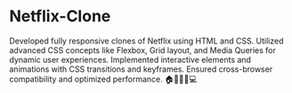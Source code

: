 # Netflix-Clone
Developed fully responsive clones of Netflix using HTML and CSS. Utilized advanced CSS concepts like Flexbox, Grid layout, and Media Queries for dynamic user experiences. Implemented interactive elements and animations with CSS transitions and keyframes. Ensured cross-browser compatibility and optimized performance. 🏠🎨🎥🌐💻
